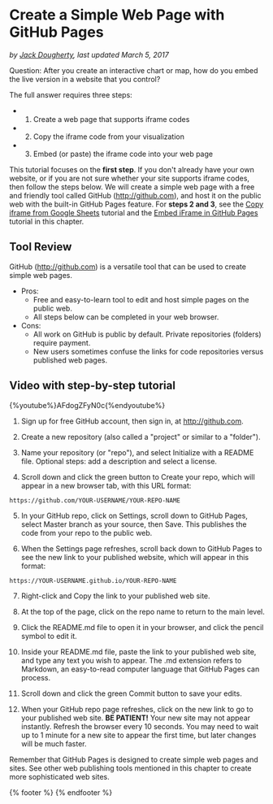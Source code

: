 # Create a Simple Web Page with GitHub Pages
*by [Jack Dougherty](../introduction/who.md), last updated March 5, 2017*

Question: After you create an interactive chart or map, how do you embed the live version in a website that you control?

The full answer requires three steps:
- 1) Create a web page that supports iframe codes
- 2) Copy the iframe code from your visualization
- 3) Embed (or paste) the iframe code into your web page

This tutorial focuses on the **first step**. If you don't already have your own website, or if you are not sure whether your site supports iframe codes, then follow the steps below. We will create a simple web page with a free and friendly tool called GitHub (http://github.com), and host it on the public web with the built-in GitHub Pages feature. For **steps 2 and 3**, see the [Copy iframe from Google Sheets](../iframe-google-sheets) tutorial and the [Embed iFrame in GitHub Pages](../iframe-github/) tutorial in this chapter.

## Tool Review
GitHub (http://github.com) is a versatile tool that can be used to create simple web pages.
- Pros:
  - Free and easy-to-learn tool to edit and host simple pages on the public web.
  - All steps below can be completed in your web browser.
- Cons:
  - All work on GitHub is public by default. Private repositories (folders) require payment.
  - New users sometimes confuse the links for code repositories versus published web pages.

## Video with step-by-step tutorial
{%youtube%}AFdogZFyN0c{%endyoutube%}

1) Sign up for free GitHub account, then sign in, at http://github.com.

2) Create a new repository (also called a "project" or similar to a "folder").

3) Name your repository (or "repo"), and select Initialize with a README file. Optional steps: add a description and select a license.

4) Scroll down and click the green button to Create your repo, which will appear in a new browser tab, with this URL format:
```
https://github.com/YOUR-USERNAME/YOUR-REPO-NAME
```

5) In your GitHub repo, click on Settings, scroll down to GitHub Pages, select Master branch as your source, then Save. This publishes the code from your repo to the public web.

6) When the Settings page refreshes, scroll back down to GitHub Pages to see the new link to your published website, which will appear in this format:
```
https://YOUR-USERNAME.github.io/YOUR-REPO-NAME
```

7) Right-click and Copy the link to your published web site.

8) At the top of the page, click on the repo name to return to the main level.

9) Click the README.md file to open it in your browser, and click the pencil symbol to edit it.

10) Inside your README.md file, paste the link to your published web site, and type any text you wish to appear. The .md extension refers to Markdown, an easy-to-read computer language that GitHub Pages can process.

11) Scroll down and click the green Commit button to save your edits.

12) When your GitHub repo page refreshes, click on the new link to go to your published web site.
**BE PATIENT!** Your new site may not appear instantly. Refresh the browser every 10 seconds. You may need to wait up to 1 minute for a new site to appear the first time, but later changes will be much faster.

Remember that GitHub Pages is designed to create simple web pages and sites. See other web publishing tools mentioned in this chapter to create more sophisticated web sites.

{% footer %}
{% endfooter %}
